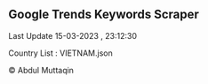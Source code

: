 

## Google Trends Keywords Scraper 
 
Last Update 15-03-2023 , 23:12:30

Country List :
VIETNAM.json



© Abdul Muttaqin 
